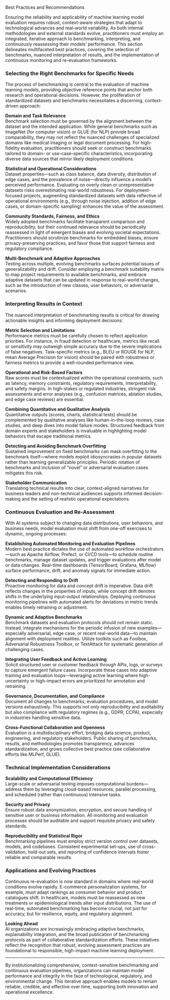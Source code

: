 Best Practices and Recommendations

Ensuring the reliability and applicability of machine learning model evaluation requires robust, context-aware strategies that adapt to technological advances and real-world variability. As both internal methodologies and external standards evolve, practitioners must employ an integrated, iterative approach to benchmarking, interpreting, and continuously reassessing their models’ performance. This section delineates multifaceted best practices, covering the selection of benchmarks, nuanced interpretation of results, and the implementation of continuous monitoring and re-evaluation frameworks.

### Selecting the Right Benchmarks for Specific Needs

The process of benchmarking is central to the evaluation of machine learning models, providing objective reference points that anchor both research and operational decisions. However, the proliferation of standardized datasets and benchmarks necessitates a discerning, context-driven approach:

**Domain and Task Relevance**  
Benchmark selection must be governed by the alignment between the dataset and the intended application. While general benchmarks such as ImageNet (for computer vision) or GLUE (for NLP) provide broad comparability, they may not reflect the nuanced challenges of specialized domains like medical imaging or legal document processing. For high-fidelity evaluation, practitioners should seek or construct benchmarks tailored to domain- or use-case-specific characteristics, incorporating diverse data sources that mirror likely deployment conditions.

**Statistical and Operational Considerations**  
Dataset properties—such as class balance, data diversity, distribution of edge cases, and the prevalence of noise—directly influence a model’s perceived performance. Evaluating on overly clean or unrepresentative datasets risks overestimating real-world robustness. For deployment-focused projects, augmenting standardized datasets with data reflective of operational environments (e.g., through noise injection, addition of edge cases, or domain-specific sampling) enhances the value of the assessment.

**Community Standards, Fairness, and Ethics**  
Widely adopted benchmarks facilitate transparent comparison and reproducibility, but their continued relevance should be periodically reassessed in light of emergent biases and evolving societal expectations. Practitioners should scrutinize benchmarks for embedded biases, ensure privacy-preserving practices, and favor those that support fairness and regulatory compliance.

**Multi-Benchmark and Adaptive Approaches**  
Testing across multiple, evolving benchmarks surfaces potential issues of generalizability and drift. Consider employing a benchmark suitability matrix to map project requirements to available benchmarks, and embrace adaptive datasets that can be updated in response to real-world changes, such as the introduction of new classes, user behaviors, or adversarial scenarios.

### Interpreting Results in Context

The nuanced interpretation of benchmarking results is critical for drawing actionable insights and informing deployment decisions:

**Metric Selection and Limitations**  
Performance metrics must be carefully chosen to reflect application priorities. For instance, in fraud detection or healthcare, metrics like recall or sensitivity may outweigh simple accuracy due to the severe implications of false negatives. Task-specific metrics (e.g., BLEU or ROUGE for NLP, mean Average Precision for vision) should be paired with robustness or fairness metrics to provide a well-rounded performance view.

**Operational and Risk-Based Factors**  
Raw scores must be contextualized within the operational constraints, such as latency, memory constraints, regulatory requirements, interpretability, and safety margins. In high-stakes or regulated industries, stringent risk assessments and error analyses (e.g., confusion matrices, ablation studies, and edge case reviews) are essential.

**Combining Quantitative and Qualitative Analysis**  
Quantitative outputs (scores, charts, statistical tests) should be complemented by qualitative analyses like human-in-the-loop reviews, case studies, and deep dives into model failure modes. Structured feedback from domain experts and stakeholders is invaluable in highlighting model behaviors that escape traditional metrics.

**Detecting and Avoiding Benchmark Overfitting**  
Sustained improvement on fixed benchmarks can mask overfitting to the benchmark itself—where models exploit idiosyncrasies in popular datasets rather than learning generalizable principles. Periodic rotation of benchmarks and inclusion of “novel” or adversarial evaluation cases mitigates this risk.

**Stakeholder Communication**  
Translating technical results into clear, context-aligned narratives for business leaders and non-technical audiences supports informed decision-making and the setting of realistic operational expectations.

### Continuous Evaluation and Re-Assessment

With AI systems subject to changing data distributions, user behaviors, and business needs, model evaluation must shift from one-off exercises to dynamic, ongoing processes:

**Establishing Automated Monitoring and Evaluation Pipelines**  
Modern best practice dictates the use of automated workflow orchestrators—such as Apache Airflow, Prefect, or CI/CD tools—to schedule routine benchmarks, manage dataset updates, and trigger evaluations after model or data changes. Real-time dashboards (TensorBoard, Grafana, MLflow) surface performance, drift, and anomaly signals for immediate action.

**Detecting and Responding to Drift**  
Proactive monitoring for data and concept drift is imperative. Data drift reflects changes in the properties of inputs, while concept drift denotes shifts in the underlying input-output relationships. Deploying continuous monitoring pipelines with automated alerts for deviations in metric trends enables timely retraining or adjustment.

**Dynamic and Adaptive Benchmarks**  
Benchmark datasets and evaluation protocols should not remain static. Instead, integrate mechanisms for the periodic infusion of new examples—especially adversarial, edge case, or recent real-world data—to maintain alignment with deployment realities. Utilize toolkits such as Foolbox, Adversarial Robustness Toolbox, or TextAttack for systematic generation of challenging cases.

**Integrating User Feedback and Active Learning**  
Solicit structured user or customer feedback through APIs, logs, or surveys to capture emergent failure cases. Incorporate these cases into adaptive training and evaluation loops—leveraging active learning where high-uncertainty or high-impact errors are prioritized for annotation and retraining.

**Governance, Documentation, and Compliance**  
Document all changes to benchmarks, evaluation procedures, and model versions exhaustively. This supports not only reproducibility and auditability but also compliance with regulatory regimes (e.g., GDPR, CCPA), especially in industries handling sensitive data.

**Cross-Functional Collaboration and Openness**  
Evaluation is a multidisciplinary effort, bridging data science, product, engineering, and regulatory stakeholders. Public sharing of benchmarks, results, and methodologies promotes transparency, advances standardization, and grows collective best practice (see collaborative efforts like MLPerf, GLUE).

### Technical Implementation Considerations

**Scalability and Computational Efficiency**  
Large-scale or adversarial testing imposes computational burdens—address them by leveraging cloud-based resources, parallel processing, and scheduled (rather than continuous) intensive tasks.

**Security and Privacy**  
Ensure robust data anonymization, encryption, and secure handling of sensitive user or business information. All monitoring and evaluation processes should be auditable and support requisite privacy and safety standards.

**Reproducibility and Statistical Rigor**  
Benchmarking pipelines must employ strict version control over datasets, models, and codebases. Consistent experimental set-ups, use of cross-validation, hold-out sets, and reporting of confidence intervals foster reliable and comparable results.

### Applications and Evolving Practices

Continuous re-evaluation is now standard in domains where real-world conditions evolve rapidly. E-commerce personalization systems, for example, must adapt rankings as consumer behavior and product catalogues shift. In healthcare, models must be reassessed as new treatments or epidemiological trends alter input distributions. The use of real-time, automated benchmarking has become crucial, not just for accuracy, but for resilience, equity, and regulatory alignment.

**Looking Ahead**  
AI organizations are increasingly embracing adaptive benchmarks, explainability integration, and the broad publication of benchmarking protocols as part of collaborative standardization efforts. These initiatives reflect the recognition that robust, evolving assessment practices are foundational to responsible, high-impact machine learning deployment.

---

By institutionalizing comprehensive, context-sensitive benchmarking and continuous evaluation pipelines, organizations can maintain model performance and integrity in the face of technological, regulatory, and environmental change. This iterative approach enables models to remain reliable, credible, and effective over time, supporting both innovation and operational excellence.